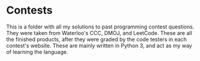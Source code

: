 # Contests
 
This is a folder with all my solutions to past programming contest questions. They were taken from Waterloo's CCC, DMOJ, and LeetCode. These are all the finished products, after they were graded by the code testers in each contest's website.  These are mainly written in Python 3, and act as my way of learning the language.
